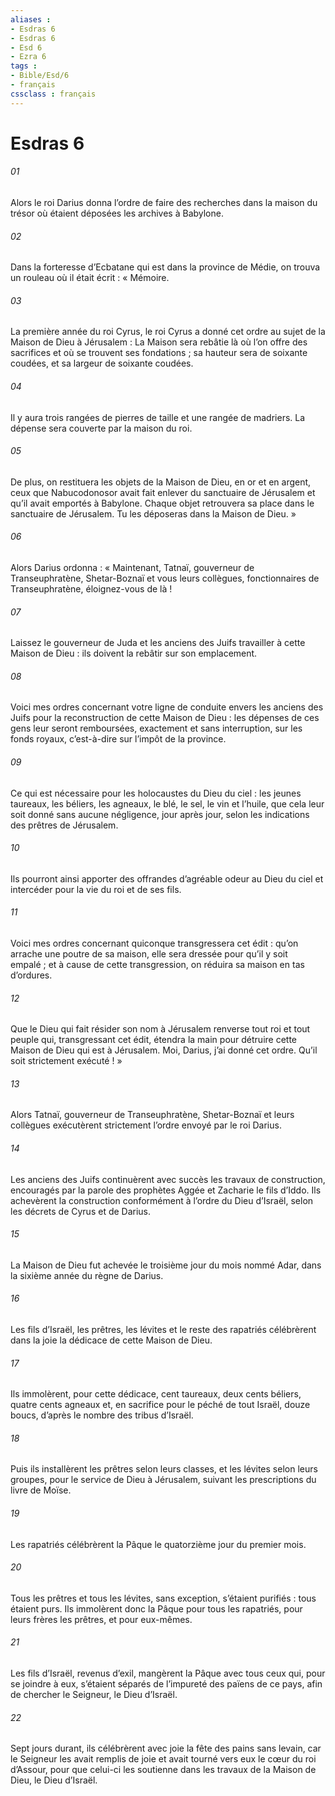 ```yaml
---
aliases : 
- Esdras 6
- Esdras 6
- Esd 6
- Ezra 6
tags : 
- Bible/Esd/6
- français
cssclass : français
---
```


# Esdras 6

###### 01
Alors le roi Darius donna l’ordre de faire des recherches dans la maison du trésor où étaient déposées les archives à Babylone.
###### 02
Dans la forteresse d’Ecbatane qui est dans la province de Médie, on trouva un rouleau où il était écrit : « Mémoire.
###### 03
La première année du roi Cyrus, le roi Cyrus a donné cet ordre au sujet de la Maison de Dieu à Jérusalem : La Maison sera rebâtie là où l’on offre des sacrifices et où se trouvent ses fondations ; sa hauteur sera de soixante coudées, et sa largeur de soixante coudées.
###### 04
Il y aura trois rangées de pierres de taille et une rangée de madriers. La dépense sera couverte par la maison du roi.
###### 05
De plus, on restituera les objets de la Maison de Dieu, en or et en argent, ceux que Nabucodonosor avait fait enlever du sanctuaire de Jérusalem et qu’il avait emportés à Babylone. Chaque objet retrouvera sa place dans le sanctuaire de Jérusalem. Tu les déposeras dans la Maison de Dieu. »
###### 06
Alors Darius ordonna : « Maintenant, Tatnaï, gouverneur de Transeuphratène, Shetar-Boznaï et vous leurs collègues, fonctionnaires de Transeuphratène, éloignez-vous de là !
###### 07
Laissez le gouverneur de Juda et les anciens des Juifs travailler à cette Maison de Dieu : ils doivent la rebâtir sur son emplacement.
###### 08
Voici mes ordres concernant votre ligne de conduite envers les anciens des Juifs pour la reconstruction de cette Maison de Dieu : les dépenses de ces gens leur seront remboursées, exactement et sans interruption, sur les fonds royaux, c’est-à-dire sur l’impôt de la province.
###### 09
Ce qui est nécessaire pour les holocaustes du Dieu du ciel : les jeunes taureaux, les béliers, les agneaux, le blé, le sel, le vin et l’huile, que cela leur soit donné sans aucune négligence, jour après jour, selon les indications des prêtres de Jérusalem.
###### 10
Ils pourront ainsi apporter des offrandes d’agréable odeur au Dieu du ciel et intercéder pour la vie du roi et de ses fils.
###### 11
Voici mes ordres concernant quiconque transgressera cet édit : qu’on arrache une poutre de sa maison, elle sera dressée pour qu’il y soit empalé ; et à cause de cette transgression, on réduira sa maison en tas d’ordures.
###### 12
Que le Dieu qui fait résider son nom à Jérusalem renverse tout roi et tout peuple qui, transgressant cet édit, étendra la main pour détruire cette Maison de Dieu qui est à Jérusalem. Moi, Darius, j’ai donné cet ordre. Qu’il soit strictement exécuté ! »
###### 13
Alors Tatnaï, gouverneur de Transeuphratène, Shetar-Boznaï et leurs collègues exécutèrent strictement l’ordre envoyé par le roi Darius.
###### 14
Les anciens des Juifs continuèrent avec succès les travaux de construction, encouragés par la parole des prophètes Aggée et Zacharie le fils d’Iddo. Ils achevèrent la construction conformément à l’ordre du Dieu d’Israël, selon les décrets de Cyrus et de Darius.
###### 15
La Maison de Dieu fut achevée le troisième jour du mois nommé Adar, dans la sixième année du règne de Darius.
###### 16
Les fils d’Israël, les prêtres, les lévites et le reste des rapatriés célébrèrent dans la joie la dédicace de cette Maison de Dieu.
###### 17
Ils immolèrent, pour cette dédicace, cent taureaux, deux cents béliers, quatre cents agneaux et, en sacrifice pour le péché de tout Israël, douze boucs, d’après le nombre des tribus d’Israël.
###### 18
Puis ils installèrent les prêtres selon leurs classes, et les lévites selon leurs groupes, pour le service de Dieu à Jérusalem, suivant les prescriptions du livre de Moïse.
###### 19
Les rapatriés célébrèrent la Pâque le quatorzième jour du premier mois.
###### 20
Tous les prêtres et tous les lévites, sans exception, s’étaient purifiés : tous étaient purs. Ils immolèrent donc la Pâque pour tous les rapatriés, pour leurs frères les prêtres, et pour eux-mêmes.
###### 21
Les fils d’Israël, revenus d’exil, mangèrent la Pâque avec tous ceux qui, pour se joindre à eux, s’étaient séparés de l’impureté des païens de ce pays, afin de chercher le Seigneur, le Dieu d’Israël.
###### 22
Sept jours durant, ils célébrèrent avec joie la fête des pains sans levain, car le Seigneur les avait remplis de joie et avait tourné vers eux le cœur du roi d’Assour, pour que celui-ci les soutienne dans les travaux de la Maison de Dieu, le Dieu d’Israël.
